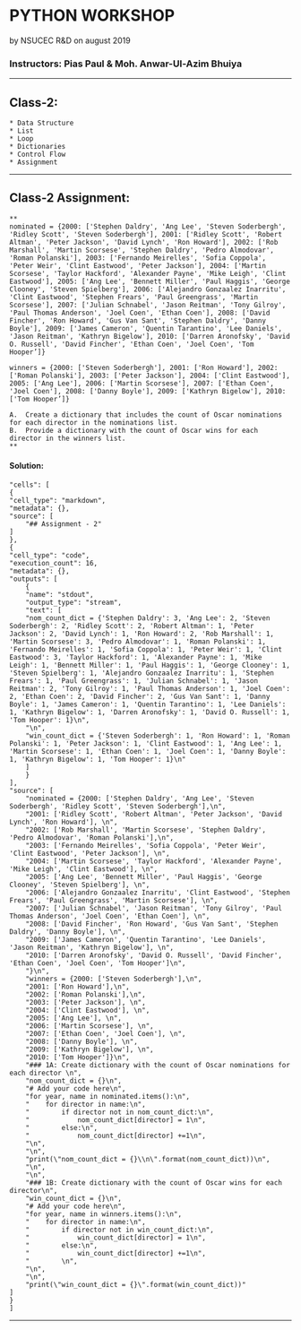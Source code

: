 # PYTHON WORKSHOP 
by NSUCEC R&D on august 2019


### Instructors: Pias Paul & Moh. Anwar-Ul-Azim Bhuiya
***



## Class-2:

    * Data Structure
    * List
    * Loop
    * Dictionaries
    * Control Flow
    * Assignment


***


## Class-2 Assignment:

    **
    nominated = {2000: ['Stephen Daldry', 'Ang Lee', 'Steven Soderbergh', 'Ridley Scott', 'Steven Soderbergh'], 2001: ['Ridley Scott', 'Robert Altman', 'Peter Jackson', 'David Lynch', 'Ron Howard'], 2002: ['Rob Marshall', 'Martin Scorsese', 'Stephen Daldry', 'Pedro Almodovar', 'Roman Polanski'], 2003: ['Fernando Meirelles', 'Sofia Coppola', 'Peter Weir', 'Clint Eastwood', 'Peter Jackson'], 2004: ['Martin Scorsese', 'Taylor Hackford', 'Alexander Payne', 'Mike Leigh', 'Clint Eastwood'], 2005: ['Ang Lee', 'Bennett Miller', 'Paul Haggis', 'George Clooney', 'Steven Spielberg'], 2006: ['Alejandro Gonzaalez Inarritu', 'Clint Eastwood', 'Stephen Frears', 'Paul Greengrass', 'Martin Scorsese'], 2007: ['Julian Schnabel', 'Jason Reitman', 'Tony Gilroy', 'Paul Thomas Anderson', 'Joel Coen', 'Ethan Coen'], 2008: ['David Fincher', 'Ron Howard', 'Gus Van Sant', 'Stephen Daldry', 'Danny Boyle'], 2009: ['James Cameron', 'Quentin Tarantino', 'Lee Daniels', 'Jason Reitman', 'Kathryn Bigelow'], 2010: ['Darren Aronofsky', 'David O. Russell', 'David Fincher', 'Ethan Coen', 'Joel Coen', 'Tom Hooper’]}

    winners = {2000: ['Steven Soderbergh'], 2001: ['Ron Howard'], 2002: ['Roman Polanski'], 2003: ['Peter Jackson'], 2004: ['Clint Eastwood'], 2005: ['Ang Lee'], 2006: ['Martin Scorsese'], 2007: ['Ethan Coen', 'Joel Coen'], 2008: ['Danny Boyle'], 2009: ['Kathryn Bigelow'], 2010: ['Tom Hooper’]}

    A.	Create a dictionary that includes the count of Oscar nominations for each director in the nominations list.
    B.	Provide a dictionary with the count of Oscar wins for each director in the winners list.
    **

#### Solution:

    "cells": [
    {
    "cell_type": "markdown",
    "metadata": {},
    "source": [
        "## Assignment - 2"
    ]
    },
    {
    "cell_type": "code",
    "execution_count": 16,
    "metadata": {},
    "outputs": [
        {
        "name": "stdout",
        "output_type": "stream",
        "text": [
        "nom_count_dict = {'Stephen Daldry': 3, 'Ang Lee': 2, 'Steven Soderbergh': 2, 'Ridley Scott': 2, 'Robert Altman': 1, 'Peter Jackson': 2, 'David Lynch': 1, 'Ron Howard': 2, 'Rob Marshall': 1, 'Martin Scorsese': 3, 'Pedro Almodovar': 1, 'Roman Polanski': 1, 'Fernando Meirelles': 1, 'Sofia Coppola': 1, 'Peter Weir': 1, 'Clint Eastwood': 3, 'Taylor Hackford': 1, 'Alexander Payne': 1, 'Mike Leigh': 1, 'Bennett Miller': 1, 'Paul Haggis': 1, 'George Clooney': 1, 'Steven Spielberg': 1, 'Alejandro Gonzaalez Inarritu': 1, 'Stephen Frears': 1, 'Paul Greengrass': 1, 'Julian Schnabel': 1, 'Jason Reitman': 2, 'Tony Gilroy': 1, 'Paul Thomas Anderson': 1, 'Joel Coen': 2, 'Ethan Coen': 2, 'David Fincher': 2, 'Gus Van Sant': 1, 'Danny Boyle': 1, 'James Cameron': 1, 'Quentin Tarantino': 1, 'Lee Daniels': 1, 'Kathryn Bigelow': 1, 'Darren Aronofsky': 1, 'David O. Russell': 1, 'Tom Hooper': 1}\n",
        "\n",
        "win_count_dict = {'Steven Soderbergh': 1, 'Ron Howard': 1, 'Roman Polanski': 1, 'Peter Jackson': 1, 'Clint Eastwood': 1, 'Ang Lee': 1, 'Martin Scorsese': 1, 'Ethan Coen': 1, 'Joel Coen': 1, 'Danny Boyle': 1, 'Kathryn Bigelow': 1, 'Tom Hooper': 1}\n"
        ]
        }
    ],
    "source": [
        "nominated = {2000: ['Stephen Daldry', 'Ang Lee', 'Steven Soderbergh', 'Ridley Scott', 'Steven Soderbergh'],\n",
        "2001: ['Ridley Scott', 'Robert Altman', 'Peter Jackson', 'David Lynch', 'Ron Howard'], \n",
        "2002: ['Rob Marshall', 'Martin Scorsese', 'Stephen Daldry', 'Pedro Almodovar', 'Roman Polanski'],\n",
        "2003: ['Fernando Meirelles', 'Sofia Coppola', 'Peter Weir', 'Clint Eastwood', 'Peter Jackson'], \n",
        "2004: ['Martin Scorsese', 'Taylor Hackford', 'Alexander Payne', 'Mike Leigh', 'Clint Eastwood'], \n",
        "2005: ['Ang Lee', 'Bennett Miller', 'Paul Haggis', 'George Clooney', 'Steven Spielberg'], \n",
        "2006: ['Alejandro Gonzaalez Inarritu', 'Clint Eastwood', 'Stephen Frears', 'Paul Greengrass', 'Martin Scorsese'], \n",
        "2007: ['Julian Schnabel', 'Jason Reitman', 'Tony Gilroy', 'Paul Thomas Anderson', 'Joel Coen', 'Ethan Coen'], \n",
        "2008: ['David Fincher', 'Ron Howard', 'Gus Van Sant', 'Stephen Daldry', 'Danny Boyle'], \n",
        "2009: ['James Cameron', 'Quentin Tarantino', 'Lee Daniels', 'Jason Reitman', 'Kathryn Bigelow'], \n",
        "2010: ['Darren Aronofsky', 'David O. Russell', 'David Fincher', 'Ethan Coen', 'Joel Coen', 'Tom Hooper']\n",
        "}\n",
        "winners = {2000: ['Steven Soderbergh'],\n",
        "2001: ['Ron Howard'],\n",
        "2002: ['Roman Polanski'],\n",
        "2003: ['Peter Jackson'], \n",
        "2004: ['Clint Eastwood'], \n",
        "2005: ['Ang Lee'], \n",
        "2006: ['Martin Scorsese'], \n",
        "2007: ['Ethan Coen', 'Joel Coen'], \n",
        "2008: ['Danny Boyle'], \n",
        "2009: ['Kathryn Bigelow'], \n",
        "2010: ['Tom Hooper']}\n",
        "### 1A: Create dictionary with the count of Oscar nominations for each director \n",
        "nom_count_dict = {}\n",
        "# Add your code here\n",
        "for year, name in nominated.items():\n",
        "    for director in name:\n",
        "        if director not in nom_count_dict:\n",
        "            nom_count_dict[director] = 1\n",
        "        else:\n",
        "            nom_count_dict[director] +=1\n",
        "\n",
        "\n",
        "print(\"nom_count_dict = {}\\n\".format(nom_count_dict))\n",
        "\n",
        "\n",
        "### 1B: Create dictionary with the count of Oscar wins for each director\n",
        "win_count_dict = {}\n",
        "# Add your code here\n",
        "for year, name in winners.items():\n",
        "    for director in name:\n",
        "        if director not in win_count_dict:\n",
        "            win_count_dict[director] = 1\n",
        "        else:\n",
        "            win_count_dict[director] +=1\n",
        "        \n",
        "\n",
        "\n",
        "print(\"win_count_dict = {}\".format(win_count_dict))"
    ]
    }
    ]


***


